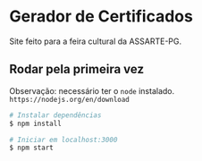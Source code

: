 # Gerador de Certificados
Site feito para a feira cultural da ASSARTE-PG.

## Rodar pela primeira vez
Observação: necessário ter o `node` instalado. \
```https://nodejs.org/en/download``` 

```bash
# Instalar dependências
$ npm install

# Iniciar em localhost:3000
$ npm start
```
